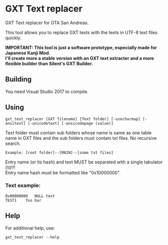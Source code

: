 # GXT Text replacer
GXT Text replacer for GTA San Andreas.

This tool allows you to replace GXT texts with the texts in UTF-8 text files quickly.

**IMPORTANT: This tool is just a software prototype, especially made for Japanese Kanji Mod.**  
**I'll create more a stable version with an GXT text extracter and a more flexible builder than Silent's GXT Builder.**

## Building

You need Visual Studio 2017 to compile.

## Using

    gxt_text_replacer [GXT filename] [Text folder] [-usecharmap] [-ansitext] [-unicodetext] [-ansicodepage (value)]

Text folder must contain sub folders whose name is same as one table name in GXT files and the sub folders must contain txt files. No recursive search.

    Example: [root folder]--[MAIN]--[some txt files]
    
Entry name (or its hash) and text MUST be separated with a single tabulator (\t)!!!  
Entry name hash must be formatted like "0x10000000".

### Text example:  
```0x00000000	NULL text```  
```TEST1	foo bar```

## Help

For additional help, use:

    gxt_text_replacer --help
